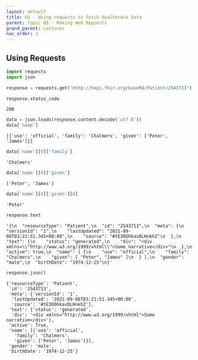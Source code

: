 ```yaml
---
layout: default
title: 03 - Using requests to fetch Healthcare Data
parent: Topic 08 - Making Web Requests
grand_parent: Lectures
nav_order: 3
---
```

## Using Requests


```python
import requests
import json
```


```python
response = requests.get("http://hapi.fhir.org/baseR4/Patient/2543713")
```


```python
response.status_code
```




    200




```python
data = json.loads(response.content.decode('utf-8'))
data['name']
```




    [{'use': 'official', 'family': 'Chalmers', 'given': ['Peter', 'James']}]




```python
data['name'][0]['family']
```




    'Chalmers'




```python
data['name'][0]['given']
```




    ['Peter', 'James']




```python
data['name'][0]['given'][0]
```




    'Peter'




```python
response.text
```




    '{\n  "resourceType": "Patient",\n  "id": "2543713",\n  "meta": {\n    "versionId": "1",\n    "lastUpdated": "2021-09-06T03:21:51.345+00:00",\n    "source": "#tE3DOhkavDLHnkhZ"\n  },\n  "text": {\n    "status": "generated",\n    "div": "<div xmlns=\\"http://www.w3.org/1999/xhtml\\">Some narrative</div>"\n  },\n  "active": true,\n  "name": [ {\n    "use": "official",\n    "family": "Chalmers",\n    "given": [ "Peter", "James" ]\n  } ],\n  "gender": "male",\n  "birthDate": "1974-12-25"\n}'




```python
response.json()
```




    {'resourceType': 'Patient',
     'id': '2543713',
     'meta': {'versionId': '1',
      'lastUpdated': '2021-09-06T03:21:51.345+00:00',
      'source': '#tE3DOhkavDLHnkhZ'},
     'text': {'status': 'generated',
      'div': '<div xmlns="http://www.w3.org/1999/xhtml">Some narrative</div>'},
     'active': True,
     'name': [{'use': 'official',
       'family': 'Chalmers',
       'given': ['Peter', 'James']}],
     'gender': 'male',
     'birthDate': '1974-12-25'}




```python

```
